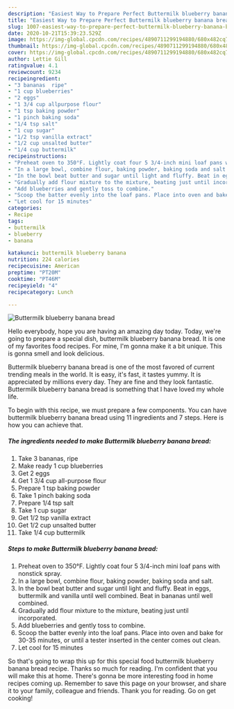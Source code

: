 ```yaml
---
description: "Easiest Way to Prepare Perfect Buttermilk blueberry banana bread"
title: "Easiest Way to Prepare Perfect Buttermilk blueberry banana bread"
slug: 1007-easiest-way-to-prepare-perfect-buttermilk-blueberry-banana-bread
date: 2020-10-21T15:39:23.529Z
image: https://img-global.cpcdn.com/recipes/4890711299194880/680x482cq70/buttermilk-blueberry-banana-bread-recipe-main-photo.jpg
thumbnail: https://img-global.cpcdn.com/recipes/4890711299194880/680x482cq70/buttermilk-blueberry-banana-bread-recipe-main-photo.jpg
cover: https://img-global.cpcdn.com/recipes/4890711299194880/680x482cq70/buttermilk-blueberry-banana-bread-recipe-main-photo.jpg
author: Lettie Gill
ratingvalue: 4.1
reviewcount: 9234
recipeingredient:
- "3 bananas  ripe"
- "1 cup blueberries"
- "2 eggs"
- "1 3/4 cup allpurpose flour"
- "1 tsp baking powder"
- "1 pinch baking soda"
- "1/4 tsp salt"
- "1 cup sugar"
- "1/2 tsp vanilla extract"
- "1/2 cup unsalted butter"
- "1/4 cup buttermilk"
recipeinstructions:
- "Preheat oven to 350°F. Lightly coat four 5 3/4-inch mini loaf pans with nonstick spray."
- "In a large bowl, combine flour, baking powder, baking soda and salt."
- "In the bowl beat butter and sugar until light and fluffy. Beat in eggs, buttermilk and vanilla until well combined. Beat in bananas until well combined."
- "Gradually add flour mixture to the mixture, beating just until incorporated."
- "Add blueberries and gently toss to combine."
- "Scoop the batter evenly into the loaf pans. Place into oven and bake for 30-35 minutes, or until a tester inserted in the center comes out clean."
- "Let cool for 15 minutes"
categories:
- Recipe
tags:
- buttermilk
- blueberry
- banana

katakunci: buttermilk blueberry banana 
nutrition: 224 calories
recipecuisine: American
preptime: "PT20M"
cooktime: "PT46M"
recipeyield: "4"
recipecategory: Lunch

---
```



![Buttermilk blueberry banana bread](https://img-global.cpcdn.com/recipes/4890711299194880/680x482cq70/buttermilk-blueberry-banana-bread-recipe-main-photo.jpg)

Hello everybody, hope you are having an amazing day today. Today, we're going to prepare a special dish, buttermilk blueberry banana bread. It is one of my favorites food recipes. For mine, I'm gonna make it a bit unique. This is gonna smell and look delicious.

Buttermilk blueberry banana bread is one of the most favored of current trending meals in the world. It is easy, it's fast, it tastes yummy. It is appreciated by millions every day. They are fine and they look fantastic. Buttermilk blueberry banana bread is something that I have loved my whole life.




To begin with this recipe, we must prepare a few components. You can have buttermilk blueberry banana bread using 11 ingredients and 7 steps. Here is how you can achieve that.

<!--inarticleads1-->

##### The ingredients needed to make Buttermilk blueberry banana bread:

1. Take 3 bananas,  ripe
1. Make ready 1 cup blueberries
1. Get 2 eggs
1. Get 1 3/4 cup all-purpose flour
1. Prepare 1 tsp baking powder
1. Take 1 pinch baking soda
1. Prepare 1/4 tsp salt
1. Take 1 cup sugar
1. Get 1/2 tsp vanilla extract
1. Get 1/2 cup unsalted butter
1. Take 1/4 cup buttermilk




<!--inarticleads2-->

##### Steps to make Buttermilk blueberry banana bread:

1. Preheat oven to 350°F. Lightly coat four 5 3/4-inch mini loaf pans with nonstick spray.
1. In a large bowl, combine flour, baking powder, baking soda and salt.
1. In the bowl beat butter and sugar until light and fluffy. Beat in eggs, buttermilk and vanilla until well combined. Beat in bananas until well combined.
1. Gradually add flour mixture to the mixture, beating just until incorporated.
1. Add blueberries and gently toss to combine.
1. Scoop the batter evenly into the loaf pans. Place into oven and bake for 30-35 minutes, or until a tester inserted in the center comes out clean.
1. Let cool for 15 minutes




So that's going to wrap this up for this special food buttermilk blueberry banana bread recipe. Thanks so much for reading. I'm confident that you will make this at home. There's gonna be more interesting food in home recipes coming up. Remember to save this page on your browser, and share it to your family, colleague and friends. Thank you for reading. Go on get cooking!
